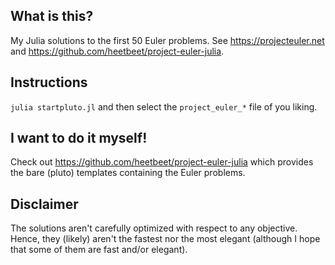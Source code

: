 ## What is this?

My Julia solutions to the first 50 Euler problems. See https://projecteuler.net and https://github.com/heetbeet/project-euler-julia.

## Instructions

`julia startpluto.jl` and then select the `project_euler_*` file of you liking.

## I want to do it myself!

Check out https://github.com/heetbeet/project-euler-julia which provides the bare (pluto) templates containing the Euler problems.

## Disclaimer

The solutions aren't carefully optimized with respect to any objective. Hence, they (likely) aren't the fastest nor the most elegant (although I hope that some of them are fast and/or elegant).

